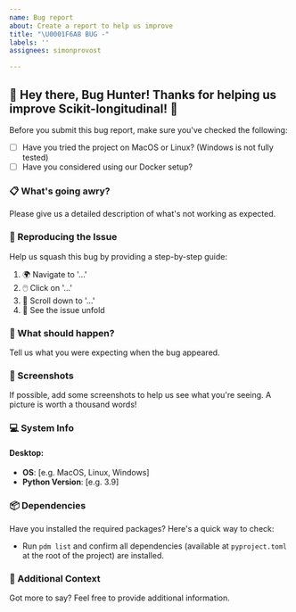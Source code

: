 ```yaml
---
name: Bug report
about: Create a report to help us improve
title: "\U0001F6A8 BUG -"
labels: ''
assignees: simonprovost

---
```


## 🐞 Hey there, Bug Hunter! Thanks for helping us improve Scikit-longitudinal! 🌟

Before you submit this bug report, make sure you've checked the following:

- [ ] Have you tried the project on MacOS or Linux? (Windows is not fully tested)
- [ ] Have you considered using our Docker setup?

### 📋 What's going awry?

Please give us a detailed description of what's not working as expected.

### 🚀 Reproducing the Issue

Help us squash this bug by providing a step-by-step guide:

1. 🌍 Navigate to '...'
2. 🖱️ Click on '...'
3. 📜 Scroll down to '...'
4. 🤔 See the issue unfold

### 🎯 What should happen?

Tell us what you were expecting when the bug appeared.

### 📸 Screenshots

If possible, add some screenshots to help us see what you're seeing. A picture is worth a thousand words!

### 💻 System Info

#### Desktop:
- **OS**: [e.g. MacOS, Linux, Windows]
- **Python Version**: [e.g. 3.9]
  
### 📦 Dependencies

Have you installed the required packages? Here's a quick way to check:

- Run `pdm list` and confirm all dependencies (available at `pyproject.toml` at the root of the project) are installed.

### 🎈 Additional Context

Got more to say? Feel free to provide additional information.
